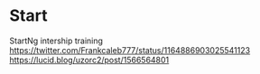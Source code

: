 # Start
StartNg intership training
https://twitter.com/Frankcaleb777/status/1164886903025541123
https://lucid.blog/uzorc2/post/1566564801
